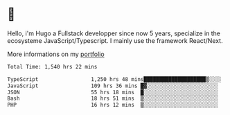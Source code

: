 # 👋 

Hello, i'm Hugo a Fullstack developper since now 5 years, specialize in the ecosysteme JavaScript/Typescript. I mainly use the framework React/Next.

More informations on my [portfolio](https://hcampos.fr)

<!--START_SECTION:waka-->

```txt
Total Time: 1,540 hrs 22 mins

TypeScript                 1,250 hrs 48 mins████████████████████▒░░░░   81.20 %
JavaScript                 109 hrs 36 mins █▓░░░░░░░░░░░░░░░░░░░░░░░   07.12 %
JSON                       55 hrs 18 mins  █░░░░░░░░░░░░░░░░░░░░░░░░   03.59 %
Bash                       18 hrs 51 mins  ▒░░░░░░░░░░░░░░░░░░░░░░░░   01.22 %
PHP                        16 hrs 12 mins  ▒░░░░░░░░░░░░░░░░░░░░░░░░   01.05 %
```

<!--END_SECTION:waka-->
